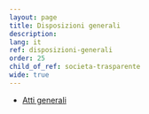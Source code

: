 ```yaml
---
layout: page
title: Disposizioni generali
description: 
lang: it
ref: disposizioni-generali
order: 25
child_of_ref: societa-trasparente
wide: true
---
```


* [Atti generali](atti-generali)

